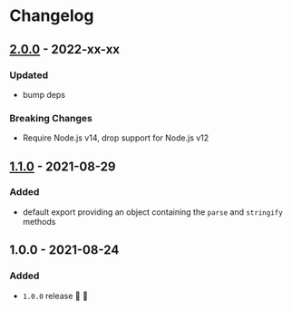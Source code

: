 # Changelog


## [2.0.0](https://github.com/supercharge/json/compare/v1.1.0...v2.0.0) - 2022-xx-xx

### Updated
- bump deps

### Breaking Changes
- Require Node.js v14, drop support for Node.js v12


## [1.1.0](https://github.com/supercharge/json/compare/v1.0.0...v1.1.0) - 2021-08-29

### Added
- default export providing an object containing the `parse` and `stringify` methods


## 1.0.0 - 2021-08-24

### Added
- `1.0.0` release 🚀 🎉
